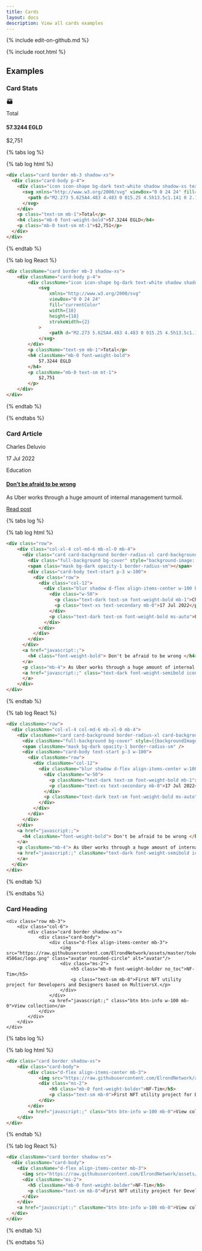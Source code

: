 ```yaml
---
title: Cards
layout: docs
description: View all cards examples
---
```

{% include edit-on-github.md %}

{% include root.html %}

## Examples

### Card Stats


<div class="ct-example">
	<div class="row">
		<div class="col-6">
			<div class="card border mb-3 shadow-xs">
			  <div class="card-body p-4">
			    <div class="icon icon-shape bg-dark text-white shadow shadow-xs text-center border-radius-md d-flex align-items-center justify-content-center mb-3">
			      <svg xmlns="http://www.w3.org/2000/svg" viewBox="0 0 24 24" fill="currentColor" width="18" height="18" stroke-width="2">
			        <path d="M2.273 5.625A4.483 4.483 0 015.25 4.5h13.5c1.141 0 2.183.425 2.977 1.125A3 3 0 0018.75 3H5.25a3 3 0 00-2.977 2.625zM2.273 8.625A4.483 4.483 0 015.25 7.5h13.5c1.141 0 2.183.425 2.977 1.125A3 3 0 0018.75 6H5.25a3 3 0 00-2.977 2.625zM5.25 9a3 3 0 00-3 3v6a3 3 0 003 3h13.5a3 3 0 003-3v-6a3 3 0 00-3-3H15a.75.75 0 00-.75.75 2.25 2.25 0 01-4.5 0A.75.75 0 009 9H5.25z"></path>
			      </svg>
			    </div>
			    <p class="text-sm mb-1">Total</p>
			    <h4 class="mb-0 font-weight-bold no_toc">57.3244 EGLD</h4>
			    <p class="mb-0 text-sm mt-1">$2,751</p>
			  </div>
			</div>
		</div>
	</div>

</div>

{% tabs log %}

{% tab log html %}
```html
<div class="card border mb-3 shadow-xs">
  <div class="card-body p-4">
    <div class="icon icon-shape bg-dark text-white shadow shadow-xs text-center border-radius-md d-flex align-items-center justify-content-center mb-3">
      <svg xmlns="http://www.w3.org/2000/svg" viewBox="0 0 24 24" fill="currentColor" width="18" height="18" stroke-width="2">
        <path d="M2.273 5.625A4.483 4.483 0 015.25 4.5h13.5c1.141 0 2.183.425 2.977 1.125A3 3 0 0018.75 3H5.25a3 3 0 00-2.977 2.625zM2.273 8.625A4.483 4.483 0 015.25 7.5h13.5c1.141 0 2.183.425 2.977 1.125A3 3 0 0018.75 6H5.25a3 3 0 00-2.977 2.625zM5.25 9a3 3 0 00-3 3v6a3 3 0 003 3h13.5a3 3 0 003-3v-6a3 3 0 00-3-3H15a.75.75 0 00-.75.75 2.25 2.25 0 01-4.5 0A.75.75 0 009 9H5.25z"></path>
      </svg>
    </div>
    <p class="text-sm mb-1">Total</p>
    <h4 class="mb-0 font-weight-bold">57.3244 EGLD</h4>
    <p class="mb-0 text-sm mt-1">$2,751</p>
  </div>
</div>
```
{% endtab %}

{% tab log React %}
```html
<div className="card border mb-3 shadow-xs">
	<div className="card-body p-4">
		<div className="icon icon-shape bg-dark text-white shadow shadow-xs text-center border-radius-md d-flex align-items-center justify-content-center mb-3">
			<svg
				xmlns="http://www.w3.org/2000/svg"
				viewBox="0 0 24 24"
				fill="currentColor"
				width={18}
				height={18}
				strokeWidth={2}
			>
				<path d="M2.273 5.625A4.483 4.483 0 015.25 4.5h13.5c1.141 0 2.183.425 2.977 1.125A3 3 0 0018.75 3H5.25a3 3 0 00-2.977 2.625zM2.273 8.625A4.483 4.483 0 015.25 7.5h13.5c1.141 0 2.183.425 2.977 1.125A3 3 0 0018.75 6H5.25a3 3 0 00-2.977 2.625zM5.25 9a3 3 0 00-3 3v6a3 3 0 003 3h13.5a3 3 0 003-3v-6a3 3 0 00-3-3H15a.75.75 0 00-.75.75 2.25 2.25 0 01-4.5 0A.75.75 0 009 9H5.25z" />
			</svg>
		</div>
		<p className="text-sm mb-1">Total</p>
		<h4 className="mb-0 font-weight-bold">
			57.3244 EGLD
		</h4>
		<p className="mb-0 text-sm mt-1">
			$2,751
		</p>
	</div>
</div>
```
{% endtab %}

{% endtabs %}


### Card Article

<div class="ct-example">
<div class="row">
	<div class="col-md-6 mb-4">
	  <div class="card card-background border-radius-xl card-background-after-none align-items-start mb-4">
	    <div class="full-background bg-cover" style="background-image: url('{{root}}assets/img/img-cube.jpg')"></div>
	    <span class="mask bg-dark opacity-1 border-radius-sm"></span>
	    <div class="card-body text-start p-3 w-100">
	      <div class="row">
	        <div class="col-12">
	          <div class="blur shadow d-flex align-items-center w-100 border-radius-md border border-white mt-8 p-3">
	            <div class="w-50">
	              <p class="text-dark text-sm font-weight-bold mb-1">Charles Deluvio</p>
	              <p class="text-xs text-secondary mb-0">17 Jul 2022</p>
	            </div>
	            <p class="text-dark text-sm font-weight-bold ms-auto">Education</p>
	          </div>
	        </div>
	      </div>
	    </div>
	  </div>
	  <a href="javascript:;">
	    <h4 class="font-weight-bold"> Don't be afraid to be wrong </h4>
	  </a>
	  <p class="mb-4"> As Uber works through a huge amount of internal management turmoil. </p>
	  <a href="javascript:;" class="text-dark font-weight-semibold icon-move-right mt-auto w-100 mb-5"> Read post <i class="fas fa-arrow-right-long text-sm ms-1" aria-hidden="true"></i>
	  </a>
	</div>
</div>
</div>

{% tabs log %}

{% tab log html %}
```html
<div class="row">
	<div class="col-xl-4 col-md-6 mb-xl-0 mb-4">
	  <div class="card card-background border-radius-xl card-background-after-none align-items-start mb-4">
	    <div class="full-background bg-cover" style="background-image: url('{{root}}assets/img/img-cube.jpg')"></div>
	    <span class="mask bg-dark opacity-1 border-radius-sm"></span>
	    <div class="card-body text-start p-3 w-100">
	      <div class="row">
	        <div class="col-12">
	          <div class="blur shadow d-flex align-items-center w-100 border-radius-md border border-white mt-8 p-3">
	            <div class="w-50">
	              <p class="text-dark text-sm font-weight-bold mb-1">Charles Deluvio</p>
	              <p class="text-xs text-secondary mb-0">17 Jul 2022</p>
	            </div>
	            <p class="text-dark text-sm font-weight-bold ms-auto">Education</p>
	          </div>
	        </div>
	      </div>
	    </div>
	  </div>
	  <a href="javascript:;">
	    <h4 class="font-weight-bold"> Don't be afraid to be wrong </h4>
	  </a>
	  <p class="mb-4"> As Uber works through a huge amount of internal management turmoil. </p>
	  <a href="javascript:;" class="text-dark font-weight-semibold icon-move-right mt-auto w-100 mb-5"> Read post <i class="fas fa-arrow-right-long text-sm ms-1" aria-hidden="true"></i>
	  </a>
	</div>
</div>
```
{% endtab %}

{% tab log React %}
```html
<div className="row">
  <div className="col-xl-4 col-md-6 mb-xl-0 mb-4">
    <div className="card card-background border-radius-xl card-background-after-none align-items-start mb-4">
      <div className="full-background bg-cover" style={{backgroundImage: 'url("{{root}}assets/img/img-cube.jpg")'}} />
      <span className="mask bg-dark opacity-1 border-radius-sm" />
      <div className="card-body text-start p-3 w-100">
        <div className="row">
          <div className="col-12">
            <div className="blur shadow d-flex align-items-center w-100 border-radius-md border border-white mt-8 p-3">
              <div className="w-50">
                <p className="text-dark text-sm font-weight-bold mb-1">Charles Deluvio</p>
                <p className="text-xs text-secondary mb-0">17 Jul 2022</p>
              </div>
              <p className="text-dark text-sm font-weight-bold ms-auto">Education</p>
            </div>
          </div>
        </div>
      </div>
    </div>
    <a href="javascript:;">
      <h4 className="font-weight-bold"> Don't be afraid to be wrong </h4>
    </a>
    <p className="mb-4"> As Uber works through a huge amount of internal management turmoil. </p>
    <a href="javascript:;" className="text-dark font-weight-semibold icon-move-right mt-auto w-100 mb-5"> Read post <i className="fas fa-arrow-right-long text-sm ms-1" aria-hidden="true" />
    </a>
  </div>
</div>
```
{% endtab %}

{% endtabs %}

### Card Heading

<div class="ct-example">

	<div class="row mb-3">
		<div class="col-6">
			<div class="card border shadow-xs">
				<div class="card-body">
					<div class="d-flex align-items-center mb-3">
						<img src="https://raw.githubusercontent.com/ElrondNetwork/assets/master/tokens/NFTIM-4586ac/logo.png" class="avatar rounded-circle" alt="avatar"/>
						<div class="ms-2">
							<h5 class="mb-0 font-weight-bolder no_toc">NF-Tim</h5>
							<p class="text-sm mb-0">First NFT utility project for Developers and Designers based on MultiversX.</p>
						</div>
					</div>
					<a href="javascript:;" class="btn btn-info w-100 mb-0">View collection</a>
				</div>
			</div>
		</div>
	</div>

</div>

{% tabs log %}

{% tab log html %}
```html
<div class="card border shadow-xs">
	<div class="card-body">
		<div class="d-flex align-items-center mb-3">
			<img src="https://raw.githubusercontent.com/ElrondNetwork/assets/master/tokens/NFTIM-4586ac/logo.png" class="avatar rounded-circle" alt="avatar"/>
			<div class="ms-2">
				<h5 class="mb-0 font-weight-bolder">NF-Tim</h5>
				<p class="text-sm mb-0">First NFT utility project for Developers and Designers based on MultiversX.</p>
			</div>
		</div>
		<a href="javascript:;" class="btn btn-info w-100 mb-0">View collection</a>
	</div>
</div>
```
{% endtab %}

{% tab log React %}
```html
<div className="card border shadow-xs">
  <div className="card-body">
    <div className="d-flex align-items-center mb-3">
      <img src="https://raw.githubusercontent.com/ElrondNetwork/assets/master/tokens/NFTIM-4586ac/logo.png" className="avatar rounded-circle" alt="avatar" />
      <div className="ms-2">
        <h5 className="mb-0 font-weight-bolder">NF-Tim</h5>
        <p className="text-sm mb-0">First NFT utility project for Developers and Designers based on MultiversX.</p>
      </div>
    </div>
    <a href="javascript:;" className="btn btn-info w-100 mb-0">View collection</a>
  </div>
</div>
```
{% endtab %}

{% endtabs %}
